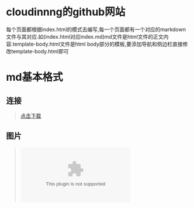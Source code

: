 
# cloudinnng的github网站

每个页面都根据index.html的模式去编写,每一个页面都有一个对应的markdown文件与其对应.如(index.html对应index.md)md文件是html文件的正文内容.template-body.html文件是html body部分的模板,要添加导航和侧边栏直接修改template-body.html即可

# md基本格式
## 连接
> [点击下载](./files/Cloudinnngsvrlab.apk)
## 图片
> ![图片不存在显示的文字](./files/Cloudinnngsvrlab.apk)

